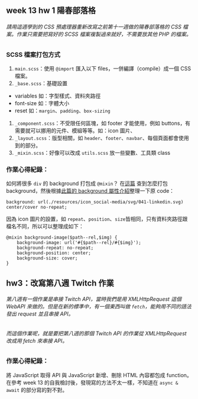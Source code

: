## week 13 hw 1 陽春部落格
###### 請用這週學到的 CSS 預處理器重新改寫之前第十一週做的陽春部落格的 CSS 檔案。作業只需要把寫好的 SCSS 檔案複製過來就好，不需要放其他 PHP 的檔案。

### SCSS 檔案打包方式
1. `main.scss`：使用 `@import` 匯入以下 files，一併編譯（compile）成一個 CSS 檔案。
2. `_base.scss`：基礎設置
- variables 如：字型樣式、資料夾路徑
- font-size 如：字體大小
- reset 如：`margin`、`padding`、`box-sizing`
1. `_component.scss`：不受限任何區塊，如 footer 才能使用，例如 buttons，有需要就可以挪用的元件、模組等等。如：icon 圖片、
2. `_layout.scss`：版型相關，如 `header`、`footer`、`navbar`、每個頁面都會使用到的部分。
3. `_mixin.scss`：好像可以改成 `utils.scss` 放一些變數、工具類 class


### 作業心得紀錄：
如何將很多 `div` 的 background 打包成 `@mixin`？
在[這篇](https://stackoverflow.com/questions/5448044/sass-background-image-mixin/5448100) 查到怎麼打包 background，然後根據[此篇的 background 屬性介紹](https://ithelp.ithome.com.tw/articles/10250499)整理一下原 code：
```
background: url(./resources/icon_social-media/svg/041-linkedin.svg) center/cover no-repeat;
```
因為 icon 圖片的設置，如 `repeat`、`position`、`size`皆相同，只有資料夾路徑跟檔名不同，所以可以整理成如下：
```
@mixin background-image($path--rel,$img) {
	background-image: url('#{$path--rel}/#{$img}');
	background-repeat: no-repeat;
	background-position: center;
	background-size: cover;
} 
```

## hw3：改寫第八週 Twitch 作業
###### 第八週有一個作業是串接 Twitch API，當時我們是用 XMLHttpRequest 這個 WebAPI 來做的。但是在新的標準中，有一個東西叫做 `fetch`，能夠用不同的語法發出 request 並且串接 API。

###### 而這個作業呢，就是要把第八週的那個 Twitch API 的作業從 XMLHttpRequest 改成用 fetch 來串接 API。
### 作業心得紀錄：
將 JavaScript 取得 API 與 JavaScript 新增、刪除 HTML 內容都包成 function。
在參考 week 13 的自我檢討後，發現寫的方法不太一樣，不知道在 `async & await` 的部分寫的對不對。
